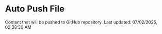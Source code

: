 # Auto Push File

Content that will be pushed to GitHub repository.
Last updated: 07/02/2025, 02:38:30 AM